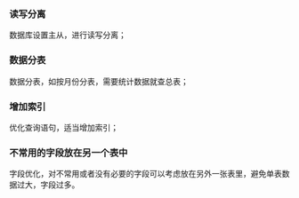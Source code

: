 
### 读写分离
数据库设置主从，进行读写分离；

### 数据分表
数据分表，如按月份分表，需要统计数据就查总表；

### 增加索引
优化查询语句，适当增加索引；

### 不常用的字段放在另一个表中
字段优化，对不常用或者没有必要的字段可以考虑放在另外一张表里，避免单表数据过大，字段过多。
